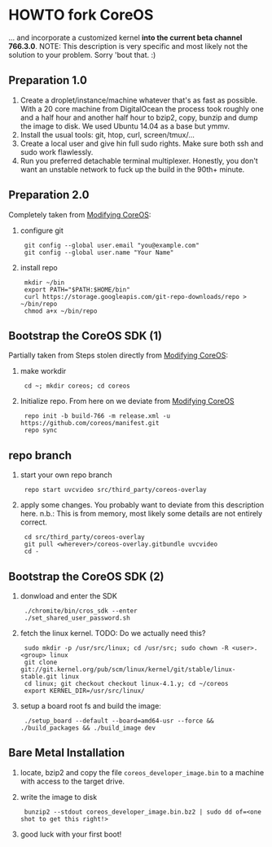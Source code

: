 # HOWTO fork CoreOS

… and incorporate a customized kernel **into the current beta channel 766.3.0**. NOTE: This description is very specific and most likely not the solution to your problem. Sorry 'bout that. :)

## Preparation 1.0

1. Create a droplet/instance/machine whatever that's as fast as possible. With a 20 core machine from DigitalOcean the process took roughly one and a half hour and another half hour to bzip2, copy, bunzip and dump the image to disk. We used Ubuntu 14.04 as a base but ymmv.
2. Install the usual tools: git, htop, curl, screen/tmux/...
3. Create a local user and give hin full sudo rights. Make sure both ssh and sudo work flawlessly.
4. Run you preferred detachable terminal multiplexer. Honestly, you don't want an unstable network to fuck up the build in the 90th+ minute.

## Preparation 2.0

Completely taken from [Modifying CoreOS](https://coreos.com/os/docs/latest/sdk-modifying-coreos.html):

1. configure git

		git config --global user.email "you@example.com"
		git config --global user.name "Your Name"
2. install repo

		mkdir ~/bin
		export PATH="$PATH:$HOME/bin"
		curl https://storage.googleapis.com/git-repo-downloads/repo > ~/bin/repo
		chmod a+x ~/bin/repo

## Bootstrap the CoreOS SDK (1)

Partially taken from Steps stolen directly from [Modifying CoreOS](https://coreos.com/os/docs/latest/sdk-modifying-coreos.html):

1. make workdir
	
		cd ~; mkdir coreos; cd coreos

2. Initialize repo. From here on we deviate from [Modifying CoreOS](https://coreos.com/os/docs/latest/sdk-modifying-coreos.html)

		repo init -b build-766 -m release.xml -u https://github.com/coreos/manifest.git
		repo sync

## repo branch

1. start your own repo branch

		repo start uvcvideo src/third_party/coreos-overlay

2. apply some changes. You probably want to deviate from this description here. n.b.: This is from memory, most likely some details are not entirely correct.

		cd src/third_party/coreos-overlay
		git pull <wherever>/coreos-overlay.gitbundle uvcvideo
		cd -

## Bootstrap the CoreOS SDK (2)

1. donwload and enter the SDK

		./chromite/bin/cros_sdk --enter
		./set_shared_user_password.sh

2. fetch the linux kernel. TODO: Do we actually need this?

		sudo mkdir -p /usr/src/linux; cd /usr/src; sudo chown -R <user>.<group> linux
		git clone git://git.kernel.org/pub/scm/linux/kernel/git/stable/linux-stable.git linux
		cd linux; git checkout checkout linux-4.1.y; cd ~/coreos
		export KERNEL_DIR=/usr/src/linux/

3. setup a board root fs and build the image:

		./setup_board --default --board=amd64-usr --force && ./build_packages && ./build_image dev

## Bare Metal Installation

1. locate, bzip2 and copy the file `coreos_developer_image.bin` to a machine with access to the target drive.
2. write the image to disk

		bunzip2 --stdout coreos_developer_image.bin.bz2 | sudo dd of=<one shot to get this right!>

3. good luck with your first boot!
